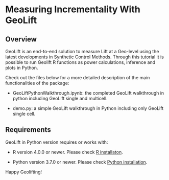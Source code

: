 # Measuring Incrementality With GeoLift


## Overview

GeoLift is an end-to-end solution to measure Lift at a Geo-level using the latest developments in Synthetic Control Methods. Through this tutorial it is possible to run Geolift R functions as power calculations, inference and plots in Python. 

Check out the files below for a more detailed description of the main functionalities of the package:

- GeoLiftPythonWalkthrough.ipynb: the completed GeoLift walkthrough in python including GeoLift single and multicell.

- demo.py: a simple GeoLift walkthrough in Python including only GeoLift single cell.


## Requirements 

GeoLift in Python version requires or works with:

- R version 4.0.0 or newer. Please check [R installaton](https://facebookincubator.github.io/GeoLift/docs/GettingStarted/InstallingR).

- Python version 3.7.0 or newer. Please check [Python installation](https://www.python.org/).


Happy Geolifting!



